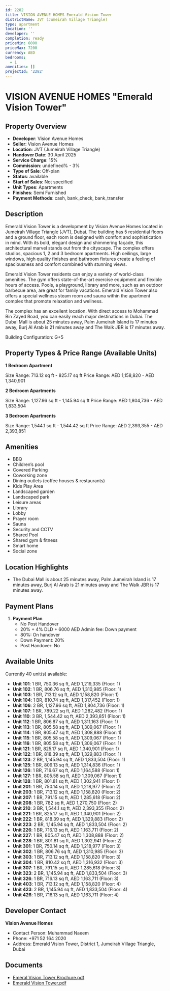 ```yaml
---
id: 2282
title: VISION AVENUE HOMES Emerald Vision Tower
districtName: JVT (Jumeirah Village Triangle)
type: apartment
location: ''
developer: ''
completion: ready
priceMin: 6000
priceMax: 7200
currency: AED
bedrooms:
  - 1
amenities: []
projectId: '2282'
---
```


# VISION AVENUE HOMES "Emerald Vision Tower"

## Property Overview
- **Developer**: Vision Avenue Homes
- **Seller**: Vision Avenue Homes
- **Location**: JVT (Jumeirah Village Triangle)
- **Handover Date**: 30 April 2025
- **Service Charge**: 15%
- **Commission**: undefined% - 3%
- **Type of Sale**: Off-plan
- **Status**: available
- **Start of Sales**: Not specified
- **Unit Types**: Apartments
- **Finishes**: Semi Furnished
- **Payment Methods**: cash, bank_check, bank_transfer

## Description
Emerald Vision Tower is a development by Vision Avenue Homes located in Jumeirah Village Triangle (JVT), Dubai. The building has 5 residential floors and a ground floor, each room is designed with comfort and sophistication in mind. With its bold, elegant design and shimmering façade, this architectural marvel stands out from the cityscape. The complex offers studios, spacious 1, 2 and 3 bedroom apartments. High ceilings, large windows, high quality finishes and bathroom fixtures create a feeling of spaciousness and comfort combined with stunning views.

Emerald Vision Tower residents can enjoy a variety of world-class amenities. The gym offers state-of-the-art exercise equipment and flexible hours of access. Pools, a playground, library and more, such as an outdoor barbecue area, are great for family vacations. Emerald Vision Tower also offers a special wellness steam room and sauna within the apartment complex that promote relaxation and wellness.

The complex has an excellent location. With direct access to Mohammad Bin Zayed Road, you can easily reach major destinations in Dubai. The Dubai Mall is about 25 minutes away, Palm Jumeirah Island is 17 minutes away, Burj Al Arab is 21 minutes away and The Walk JBR is 17 minutes away.

Building Сonfiguration: G+5

## Property Types & Price Range (Available Units)
**1 Bedroom Apartment**

Size Range: 713.12 sq ft - 825.17 sq ft
Price Range: AED 1,158,820 - AED 1,340,901

**2 Bedroom Apartments**

Size Range: 1,127.96 sq ft - 1,145.94 sq ft
Price Range: AED 1,804,736 - AED 1,833,504

**3 Bedroom Apartments**

Size Range: 1,544.1 sq ft - 1,544.42 sq ft
Price Range: AED 2,393,355 - AED 2,393,851

## Amenities
- BBQ
- Children’s pool
- Covered Parking
- Coworking zone
- Dining outlets  (coffee houses & restaurants)
- Kids Play Area
- Landscaped garden
- Landscaped park
- Leisure areas
- Library
- Lobby
- Prayer room
- Sauna
- Security and CCTV
- Shared Pool
- Shared gym & fitness
- Smart home
- Social zone

## Location Highlights
- The Dubai Mall is about 25 minutes away, Palm Jumeirah Island is 17 minutes away, Burj Al Arab is 21 minutes away and The Walk JBR is 17 minutes away.

## Payment Plans
1. **Payment Plan**
   - No Post Handover
   - 20% + 4% DLD + 6000 AED Admin fee: Down payment
   - 80%: On handover
   - Down Payment: 20%
   - Post Handover: No

## Available Units
Currently 40 unit(s) available:
- **Unit 101**: 1 BR, 750.36 sq ft, AED 1,219,335 (Floor: 1)
- **Unit 102**: 1 BR, 806.76 sq ft, AED 1,310,985 (Floor: 1)
- **Unit 103**: 1 BR, 713.12 sq ft, AED 1,158,820 (Floor: 1)
- **Unit 104**: 1 BR, 810.74 sq ft, AED 1,317,452 (Floor: 1)
- **Unit 106**: 2 BR, 1,127.96 sq ft, AED 1,804,736 (Floor: 1)
- **Unit 107**: 1 BR, 789.22 sq ft, AED 1,282,482 (Floor: 1)
- **Unit 110**: 3 BR, 1,544.42 sq ft, AED 2,393,851 (Floor: 1)
- **Unit 112**: 1 BR, 806.87 sq ft, AED 1,311,163 (Floor: 1)
- **Unit 113**: 1 BR, 805.58 sq ft, AED 1,309,067 (Floor: 1)
- **Unit 114**: 1 BR, 805.47 sq ft, AED 1,308,888 (Floor: 1)
- **Unit 115**: 1 BR, 805.58 sq ft, AED 1,309,067 (Floor: 1)
- **Unit 116**: 1 BR, 805.58 sq ft, AED 1,309,067 (Floor: 1)
- **Unit 121**: 1 BR, 825.17 sq ft, AED 1,340,901 (Floor: 1)
- **Unit 122**: 1 BR, 818.39 sq ft, AED 1,329,883 (Floor: 1)
- **Unit 123**: 2 BR, 1,145.94 sq ft, AED 1,833,504 (Floor: 1)
- **Unit 125**: 1 BR, 809.13 sq ft, AED 1,314,836 (Floor: 1)
- **Unit 126**: 1 BR, 716.67 sq ft, AED 1,164,588 (Floor: 1)
- **Unit 127**: 1 BR, 805.58 sq ft, AED 1,309,067 (Floor: 1)
- **Unit 128**: 1 BR, 801.81 sq ft, AED 1,302,941 (Floor: 1)
- **Unit 201**: 1 BR, 750.14 sq ft, AED 1,218,977 (Floor: 2)
- **Unit 203**: 1 BR, 713.12 sq ft, AED 1,158,820 (Floor: 2)
- **Unit 207**: 1 BR, 791.15 sq ft, AED 1,285,618 (Floor: 2)
- **Unit 208**: 1 BR, 782 sq ft, AED 1,270,750 (Floor: 2)
- **Unit 210**: 3 BR, 1,544.1 sq ft, AED 2,393,355 (Floor: 2)
- **Unit 221**: 1 BR, 825.17 sq ft, AED 1,340,901 (Floor: 2)
- **Unit 222**: 1 BR, 818.39 sq ft, AED 1,329,883 (Floor: 2)
- **Unit 223**: 2 BR, 1,145.94 sq ft, AED 1,833,504 (Floor: 2)
- **Unit 226**: 1 BR, 716.13 sq ft, AED 1,163,711 (Floor: 2)
- **Unit 227**: 1 BR, 805.47 sq ft, AED 1,308,888 (Floor: 2)
- **Unit 228**: 1 BR, 801.81 sq ft, AED 1,302,941 (Floor: 2)
- **Unit 301**: 1 BR, 750.14 sq ft, AED 1,218,977 (Floor: 3)
- **Unit 302**: 1 BR, 806.76 sq ft, AED 1,310,985 (Floor: 3)
- **Unit 303**: 1 BR, 713.12 sq ft, AED 1,158,820 (Floor: 3)
- **Unit 304**: 1 BR, 810.42 sq ft, AED 1,316,932 (Floor: 3)
- **Unit 307**: 1 BR, 791.15 sq ft, AED 1,285,618 (Floor: 3)
- **Unit 323**: 2 BR, 1,145.94 sq ft, AED 1,833,504 (Floor: 3)
- **Unit 326**: 1 BR, 716.13 sq ft, AED 1,163,711 (Floor: 3)
- **Unit 403**: 1 BR, 713.12 sq ft, AED 1,158,820 (Floor: 4)
- **Unit 423**: 2 BR, 1,145.94 sq ft, AED 1,833,504 (Floor: 4)
- **Unit 426**: 1 BR, 716.13 sq ft, AED 1,163,711 (Floor: 4)

## Developer Contact
**Vision Avenue Homes**
- Contact Person: Muhammad Naeem
- Phone: +971 52 164 2020
- Address: Emerald Vision Tower, District 1, Jumeirah Village Triangle, Dubai

## Documents
- [Emeral Vision Tower Brochure.pdf](https://cdn.geniemap.net/2024/06/25/yEy1x1ilIFlbBr5WObvuwVhVeFEI5wBsQ2V1ZQHz.pdf)
- [Emerald Vision Tower.pdf](https://cdn.geniemap.net/2025/01/28/CxIBEsAQVfsRc4Q4G3vRmL5VkNwo4faSVQYmKnYB.pdf)

